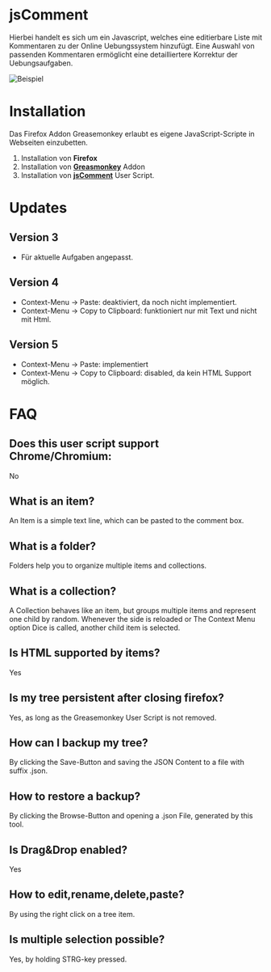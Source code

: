 # jsComment
Hierbei handelt es sich um ein Javascript, welches eine editierbare Liste mit Kommentaren zu der Online Uebungssystem hinzufügt. Eine Auswahl von passenden Kommentaren ermöglicht eine detailliertere Korrektur der Uebungsaufgaben. 

![Beispiel](https://github.com/pecheur/jscomment/blob/master/example.png)

# Installation
Das Firefox Addon Greasemonkey erlaubt es eigene JavaScript-Scripte in Webseiten einzubetten.

1. Installation von **Firefox** 
2. Installation von [**Greasmonkey**](https://addons.mozilla.org/de/firefox/addon/greasemonkey/) Addon
3. Installation von [**jsComment**](https://gist.github.com/pecheur/928b8680119795406baddd536110bc57/raw/cdd9ca1f97d5a725dd69381dadda763cc4b19832/hagen.user.js) User Script.

# Updates
## Version 3
* Für aktuelle Aufgaben angepasst.

## Version 4
* Context-Menu -> Paste: deaktiviert, da noch nicht implementiert.
* Context-Menu -> Copy to Clipboard: funktioniert nur mit Text und nicht mit Html.

## Version 5
* Context-Menu -> Paste: implementiert
* Context-Menu -> Copy to Clipboard: disabled, da kein HTML Support möglich.

# FAQ
## Does this user script support Chrome/Chromium:
No

## What is an **item**?
An Item is a simple text line, which can be pasted to the comment box.

## What is a **folder**?
Folders help you to organize multiple items and collections.

## What is a **collection**?
A Collection behaves like an item, but groups multiple items and represent one child by random. Whenever the side is reloaded or The Context Menu option Dice is called, another child item is selected.

## Is **HTML** supported by items?
Yes

## Is my tree **persistent** after closing firefox?
Yes, as long as the Greasemonkey User Script is not removed.

## How can I **backup** my tree?
By clicking the Save-Button and saving the JSON Content to a file with suffix .json.

## How to **restore** a backup?
By clicking the Browse-Button and opening a .json File, generated by this tool.

## Is **Drag&Drop** enabled?
Yes

## How to **edit**,**rename**,**delete**,**paste**?
By using the right click on a tree item.

## Is multiple selection possible?
Yes, by holding STRG-key pressed.
